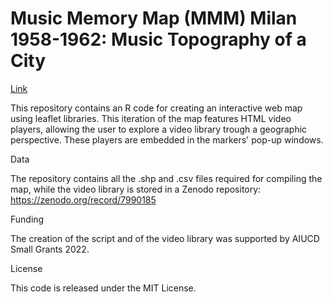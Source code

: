 
# Music Memory Map (MMM) Milan 1958-1962: Music Topography of a City

<a href="https://musictopography.github.io/Milan_1958_1962_mmm/Milan_1958_1962_mmm.html"> Link </a>

This repository contains an R code for creating an interactive web map using leaflet libraries. This iteration of the map features HTML video players, allowing the user to explore a video library trough a geographic perspective. These players are embedded in the markers' pop-up windows.

Data

The repository contains all the .shp and .csv files required for compiling the map, while the video library is stored in a Zenodo repository: https://zenodo.org/record/7990185

Funding

The creation of the script and of the video library was supported by AIUCD Small Grants 2022.

License

This code is released under the MIT License.
